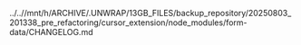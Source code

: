 ../..//mnt/h/ARCHIVE/.UNWRAP/13GB_FILES/backup_repository/20250803_201338_pre_refactoring/cursor_extension/node_modules/form-data/CHANGELOG.md